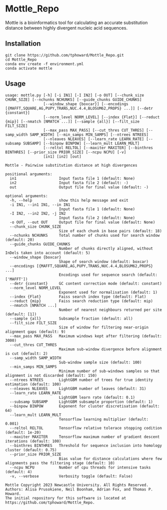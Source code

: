 # Mottle_Repo

Mottle is a bioinformatics tool for calculating an accurate substitution distance between highly divergent nucleic acid sequences.

## Installation
    git clone https://github.com/tphoward/Mottle_Repo.git
    cd Mottle_Repo
    conda env create -f environment.yml
    conda activate mottle

## Usage
    usage: mottle.py [-h] [-i IN1] [-I IN2] [-o OUT] [--chunk_size CHUNK_SIZE] [--nchunks NCHUNKS] [--guide_chunks GUIDE_CHUNKS]
                     [--window_shape {boxcar}] [--encodings [{MAFFT,SQUARE,AG,PUPY,TRANS,NUC.4.4,BLOSUM62,PROPS} ...]] [--detr {constant}]
                     [--norm_level NORM_LEVEL] [--index {Flat}] [--reduct {mip}] [--nmatch [NMATCH ...]] [--sample {all}] [--filt_size FILT_SIZE]
                     [--max_pass MAX_PASS] [--cut_thres CUT_THRES] [--samp_width SAMP_WIDTH] [--min_samps MIN_SAMPS] [--ntrees NTREES]
                     [--nleaves NLEAVES] [--learn_rate LEARN_RATE] [--subsamp SUBSAMP] [--binpow BINPOW] [--learn_mult LEARN_MULT]
                     [--reltol RELTOL] [--maxiter MAXITER] [--binthres BINTHRES] [--prior_size PRIOR_SIZE] [--ncpu NCPU] [-v]
                     [in1] [in2] [out]

    Mottle - Pairwise substitution distance at high divergences

    positional arguments:
      in1                   Input fasta file 1 (default: None)
      in2                   Input fasta file 2 (default: -)
      out                   Output file for final value (default: -)

    optional arguments:
      -h, --help            show this help message and exit
      -i IN1, --in1 IN1, --in IN1
                            Input fasta file 1 (default: None)
      -I IN2, --in2 IN2, -j IN2
                            Input fasta file 2 (default: None)
      -o OUT, --out OUT     Output file for final value (default: None)
      --chunk_size CHUNK_SIZE
                            Size of each chunk in base pairs (default: 18)
      --nchunks NCHUNKS     Total number of chunks used for search window (default: 20)
      --guide_chunks GUIDE_CHUNKS
                            Number of chunks directly aligned, without InDels taken into account (default: 5)
      --window_shape {boxcar}
                            Shape of search window (default: boxcar)
      --encodings [{MAFFT,SQUARE,AG,PUPY,TRANS,NUC.4.4,BLOSUM62,PROPS} ...]
                            Encodings used for sequence search (default: ['MAFFT'])
      --detr {constant}     GC content correction mode (default: constant)
      --norm_level NORM_LEVEL
                            Exponent used for normalisation (default: 1)
      --index {Flat}        Faiss search index type (default: Flat)
      --reduct {mip}        Faiss search reduction type (default: mip)
      --nmatch [NMATCH ...]
                            Number of nearest neighbours returned per site (default: [1])
      --sample {all}        Subsample fraction (default: all)
      --filt_size FILT_SIZE
                            Size of window for filtering near-origin alignment gaps (default: 9)
      --max_pass MAX_PASS   Maximum windows kept after filtering (default: 3000)
      --cut_thres CUT_THRES
                            Maximum sub-window divergence before alignment is cut (default: 2)
      --samp_width SAMP_WIDTH
                            Sub-window sample size (default: 100)
      --min_samps MIN_SAMPS
                            Minimum number of sub-windows samples so that alignment is not discarded (default: 150)
      --ntrees NTREES       LightGBM number of trees for true identity estimation (default: 100)
      --nleaves NLEAVES     LightGBM number of leaves (default: 31)
      --learn_rate LEARN_RATE
                            LightGBM learn rate (default: 0.1)
      --subsamp SUBSAMP     LightGBM subsample proportion (default: 1)
      --binpow BINPOW       Exponent for cluster discretisation (default: 64)
      --learn_mult LEARN_MULT
                            Tensorflow learning multiplier (default: 0.001)
      --reltol RELTOL       Tensorflow relative tolerace stopping codition (default: 1e-20)
      --maxiter MAXITER     Tensorflow maximum number of gradient descent iterations (default: 100)
      --binthres BINTHRES   Threshold for sequence inclusion into homology cluster (default: 0.75)
      --prior_size PRIOR_SIZE
                            Bias value for distance calculations where few alignments pass the filtering stage (default: 10)
      --ncpu NCPU           Number of cpu threads for intensive tasks (default: 4)
      -v, --verbose         Verbosity toggle (default: False)

    Mottle Copyright 2023 Newcastle University. All Rights Reserved. Authors: Alisa Prusokiene, Neil Boonham, Adrian Fox, and Thomas P. Howard.
    The initial repository for this software is located at https://github.com/tphoward/Mottle_Repo.
